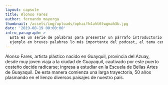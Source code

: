 ```yaml
---
layout: capsule
title: Alonso Fares
author: fernando_mayorga
thumbnail: /assets/img/uploads/ophaifk4aht6twgmah3b.jpg
date: '2019-08-19 00:00:00'
intro_paragraph: >
  Esta es un serie de palabras para presentar un párrafo introductorio. Por
  ejemplo en breves palabras lo más importante del podcast, el tema central.
---
```

Alonso Fares, artista plástico nacido en Guayquil, provincia del Azuay, desde muy joven viaja a la ciudad de Guayaquil, cautivado por este puerto costeño decide radicarse;  ingresa a estudiar en la Escuela de Bellas Artes de Guayaquil. De esta manera comienza una  larga trayectoria, 50 años plasmando en el lienzo diversos paisajes de nuestro país.
